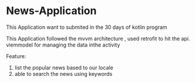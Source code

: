 # News-Application
This Application want to submited in the 30 days of kotlin program

This Application followed the mvvm architecture , used retrofit to hit the api. viemmodel for managing the data inthe activity

Feature: 
 1. list the popular news based to our locale
 2. able to search the news using keywords
